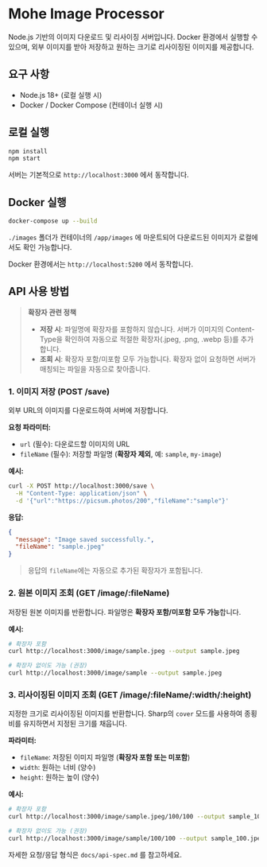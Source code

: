 # Mohe Image Processor

Node.js 기반의 이미지 다운로드 및 리사이징 서버입니다. Docker 환경에서 실행할 수 있으며, 외부 이미지를 받아 저장하고 원하는 크기로 리사이징된 이미지를 제공합니다.

## 요구 사항
- Node.js 18+ (로컬 실행 시)
- Docker / Docker Compose (컨테이너 실행 시)

## 로컬 실행
```bash
npm install
npm start
```
서버는 기본적으로 `http://localhost:3000` 에서 동작합니다.

## Docker 실행
```bash
docker-compose up --build
```
`./images` 폴더가 컨테이너의 `/app/images` 에 마운트되어 다운로드된 이미지가 로컬에서도 확인 가능합니다.

Docker 환경에서는 `http://localhost:5200` 에서 동작합니다.

## API 사용 방법

> **확장자 관련 정책**
> - **저장 시**: 파일명에 확장자를 포함하지 않습니다. 서버가 이미지의 Content-Type을 확인하여 자동으로 적절한 확장자(.jpeg, .png, .webp 등)를 추가합니다.
> - **조회 시**: 확장자 포함/미포함 모두 가능합니다. 확장자 없이 요청하면 서버가 매칭되는 파일을 자동으로 찾아줍니다.

### 1. 이미지 저장 (POST /save)
외부 URL의 이미지를 다운로드하여 서버에 저장합니다.

**요청 파라미터:**
- `url` (필수): 다운로드할 이미지의 URL
- `fileName` (필수): 저장할 파일명 (**확장자 제외**, 예: `sample`, `my-image`)

**예시:**
```bash
curl -X POST http://localhost:3000/save \
  -H "Content-Type: application/json" \
  -d '{"url":"https://picsum.photos/200","fileName":"sample"}'
```

**응답:**
```json
{
  "message": "Image saved successfully.",
  "fileName": "sample.jpeg"
}
```
> 응답의 `fileName`에는 자동으로 추가된 확장자가 포함됩니다.

### 2. 원본 이미지 조회 (GET /image/:fileName)
저장된 원본 이미지를 반환합니다. 파일명은 **확장자 포함/미포함 모두 가능**합니다.

**예시:**
```bash
# 확장자 포함
curl http://localhost:3000/image/sample.jpeg --output sample.jpeg

# 확장자 없이도 가능 (권장)
curl http://localhost:3000/image/sample --output sample.jpeg
```

### 3. 리사이징된 이미지 조회 (GET /image/:fileName/:width/:height)
지정한 크기로 리사이징된 이미지를 반환합니다. Sharp의 `cover` 모드를 사용하여 종횡비를 유지하면서 지정된 크기를 채웁니다.

**파라미터:**
- `fileName`: 저장된 이미지 파일명 (**확장자 포함 또는 미포함**)
- `width`: 원하는 너비 (양수)
- `height`: 원하는 높이 (양수)

**예시:**
```bash
# 확장자 포함
curl http://localhost:3000/image/sample.jpeg/100/100 --output sample_100.jpeg

# 확장자 없이도 가능 (권장)
curl http://localhost:3000/image/sample/100/100 --output sample_100.jpeg
```

자세한 요청/응답 형식은 `docs/api-spec.md` 를 참고하세요.
